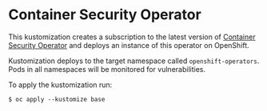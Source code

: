 # Container Security Operator

This kustomization creates a subscription to the latest version of [Container Security Operator](https://github.com/quay/container-security-operator) and deploys an instance of this operator on OpenShift.

Kustomization deploys to the target namespace called `openshift-operators`. Pods in all namespaces will be monitored for vulnerabilities.

To apply the kustomization run:

```
$ oc apply --kustomize base
```
